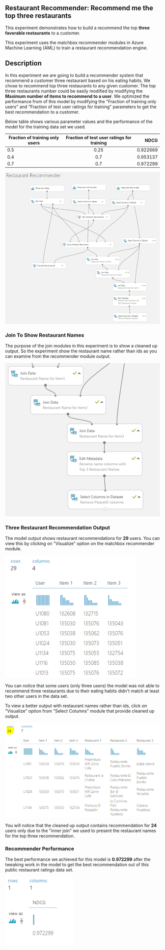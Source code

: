 
## Restaurant Recommender:  Recommend me the top three restaurants 

This experiment demonstrates how to build a recommend the top **three favorable restaurants** to a customer.

 This experiment uses the matchbox recommender modules in Azure Machine Learning (AML) to train a restaurant recommendation engine.

## Description


In this experiment we are going to build a recommender system that recommend a customer three restaurant based on his eating habits. We chose to recommend top three restaurants to any given customer. 
The top three restaurants number could be easily modified by modifying the **Maximum number of items to recommend to a user**.
We optimized the performance from of this model by modifying the "Fraction of training only users" and "Fraction of test user ratings for training" parameters to get the best recommendation to a customer.

Below table shows various parameter values and the performance of the model for the training data set we used.

| Fraction of training only users        | Fraction of test user ratings for training   | NDCG     |
| ---------------------------------------|:--------------------------------------------:| --------:|
| 0.5                                    | 0.25                                         | 0.922669 |
| 0.4                                    | 0.7                                          | 0.953137 |
| 0.7                                    | 0.7                                          | 0.972299 |


![Full Restaurant Recommender Experiment](/Images/RestRecommender/OverviewExp.PNG "Restaurant Recommender")

### Join To Show Restaurant Names

The purpose of the join modules in this experiment is to show a cleaned up output. So the experiment show the restaurant name rather than ids as you can examine from the recommender module output.

![Model Joins](/Images/RestRecommender/JoinRestNames.PNG "Model Joins")


### Three Restaurant Recommendation Output

The model output shows restaurant recommendations for **29** users. You can view this by clicking on "Visualize" option on the matchbox recommender module.

![Restaurant Recommender Output](/Images/RestRecommender/RecommenderOutput.PNG "Restaurant Recommender Output")

You can notice that some users (only three users) the model was not able to recommend three restaurants due to their eating habits didn't match at least two other users in the data set.

To view a better output with restaurant names rather than ids, click on "Visualize" option from "Select Columns" module that provide cleaned up output.

![Restaurant Recommender Cleaned Up Output](/Images/RestRecommender/TopThreeRestOutput.PNG "Restaurant Recommender Cleaned Up Output")

You will notice that the cleaned up output contains recommendation for **24** users only due to the "inner join" we used to present the restaurant names for the top three recommendation.


### Recommender Performance

The best performance we achieved for this model is **0.972299** after the tweaking work in the model to get the best recommendation out of this public restaurant ratings data set. 

![Restaurant Recommender Performance](/Images/RestRecommender/RecPerf.PNG "Restaurant Recommender Model Performance")